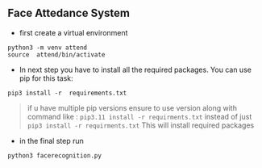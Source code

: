 ## Face Attedance System

- first create a virtual environment

```
python3 -m venv attend
source  attend/bin/activate
```

- In next step  you have to install all the required packages. You can use pip for this task:

```
pip3 install -r  requirements.txt
```

> if u have multiple pip versions ensure to use version along with  command like : `pip3.11 install -r requirments.txt` instead of just `pip3 install -r requirments.txt`
This will install required packages

- in the final step run

```
python3 facerecognition.py
```